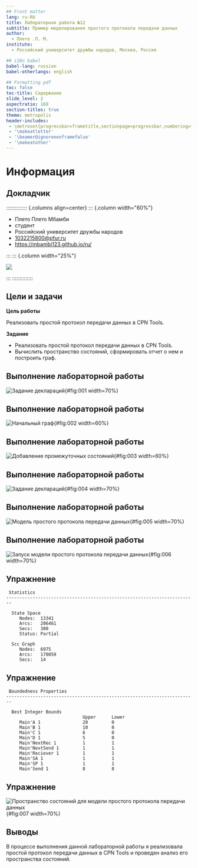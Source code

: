 ```yaml
---
## Front matter
lang: ru-RU
title: Лабораторная работа №12
subtitle: Пример моделирования простого протокола передачи данных
author:
  - Плето .П. М.
institute:
  - Российский университет дружбы народов, Москва, Россия

## i18n babel
babel-lang: russian
babel-otherlangs: english

## Formatting pdf
toc: false
toc-title: Содержание
slide_level: 2
aspectratio: 169
section-titles: true
theme: metropolis
header-includes:
 - \metroset{progressbar=frametitle,sectionpage=progressbar,numbering=fraction}
 - '\makeatletter'
 - '\beamer@ignorenonframefalse'
 - '\makeatother'
---
```


# Информация

## Докладчик

:::::::::::::: {.columns align=center}
::: {.column width="60%"}

  * Плето Плето Мбамби
  * студент
  * Российский университет дружбы народов
  * [1032215800@pfur.ru](mailto:1032215800@pfur.ru)
  * <https://mbambi123.github.io/ru/>

:::
::: {.column width="25%"}

![](./image/Плето.jpg)

:::
::::::::::::::

## Цели и задачи

**Цель работы**

Реализовать простой протокол передачи данных в CPN Tools.

**Задание**

- Реализовать простой протокол передачи данных в CPN Tools.
- Вычислить пространство состояний, сформировать отчет о нем и построить граф.

## Выполнение лабораторной работы

![Задание деклараций](image/1.png){#fig:001 width=70%}

## Выполнение лабораторной работы

![Начальный граф](image/2.png){#fig:002 width=60%}

## Выполнение лабораторной работы

![Добавление промежуточных состояний](image/3.png){#fig:003 width=60%}

## Выполнение лабораторной работы

![Задание деклараций](image/4.png){#fig:004 width=70%}

## Выполнение лабораторной работы

![Модель простого протокола передачи данных](image/5.png){#fig:005 width=70%}

## Выполнение лабораторной работы

![Запуск модели простого протокола передачи данных](image/6.png){#fig:006 width=70%}

## Упражнение

```
 Statistics
------------------------------------------------------------------------

  State Space
     Nodes:  13341
     Arcs:   206461
     Secs:   300
     Status: Partial

  Scc Graph
     Nodes:  6975
     Arcs:   170859
     Secs:   14
```

## Упражнение

```
 Boundedness Properties
------------------------------------------------------------------------

  Best Integer Bounds
                             Upper      Lower
     Main'A 1                20         0
     Main'B 1                10         0
     Main'C 1                6          0
     Main'D 1                5          0
     Main'NextRec 1          1          1
     Main'NextSend 1         1          1
     Main'Reciever 1         1          1
     Main'SA 1               1          1
     Main'SP 1               1          1
     Main'Send 1             8          8
```

## Упражнение

![Пространство состояний для модели простого протокола передачи данных](image/7.png){#fig:007 width=70%}

## Выводы

В процессе выполнения данной лабораторной работы я реализовала простой протокол передачи данных в CPN Tools и проведен анализ его пространства состояний.

